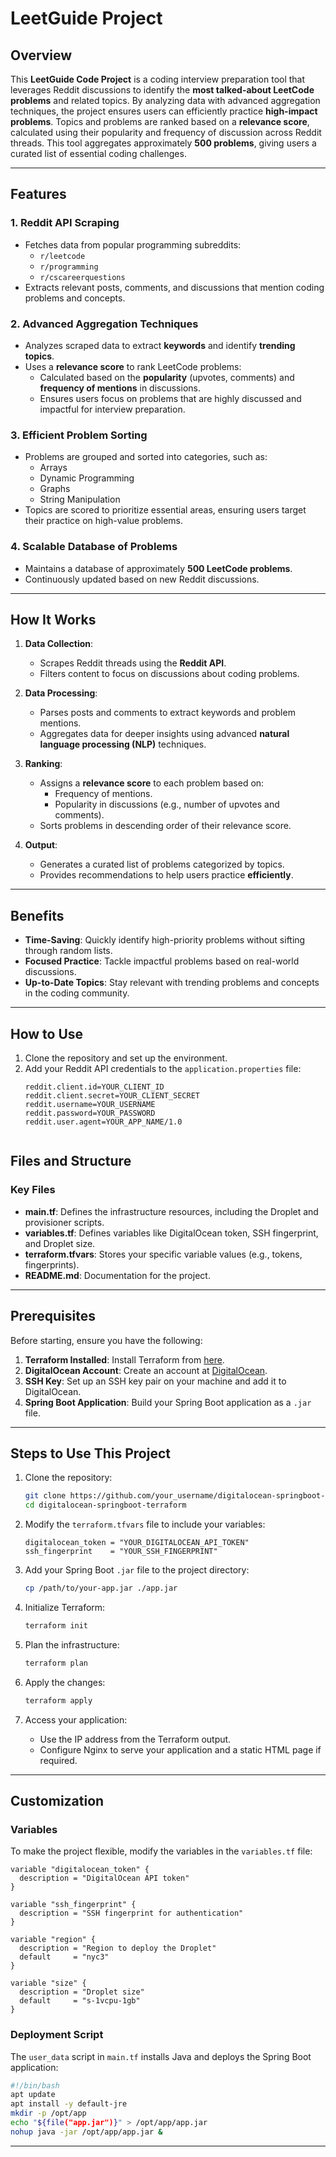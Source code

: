 # LeetGuide Project

## Overview
This **LeetGuide Code Project** is a coding interview preparation tool that leverages Reddit discussions to identify the **most talked-about LeetCode problems** and related topics. By analyzing data with advanced aggregation techniques, the project ensures users can efficiently practice **high-impact problems**. Topics and problems are ranked based on a **relevance score**, calculated using their popularity and frequency of discussion across Reddit threads. This tool aggregates approximately **500 problems**, giving users a curated list of essential coding challenges.

---

## Features

### 1. Reddit API Scraping
- Fetches data from popular programming subreddits:
  - `r/leetcode`
  - `r/programming`
  - `r/cscareerquestions`
- Extracts relevant posts, comments, and discussions that mention coding problems and concepts.

### 2. Advanced Aggregation Techniques
- Analyzes scraped data to extract **keywords** and identify **trending topics**.
- Uses a **relevance score** to rank LeetCode problems:
  - Calculated based on the **popularity** (upvotes, comments) and **frequency of mentions** in discussions.
  - Ensures users focus on problems that are highly discussed and impactful for interview preparation.

### 3. Efficient Problem Sorting
- Problems are grouped and sorted into categories, such as:
  - Arrays
  - Dynamic Programming
  - Graphs
  - String Manipulation
- Topics are scored to prioritize essential areas, ensuring users target their practice on high-value problems.

### 4. Scalable Database of Problems
- Maintains a database of approximately **500 LeetCode problems**.
- Continuously updated based on new Reddit discussions.

---

## How It Works

1. **Data Collection**:
   - Scrapes Reddit threads using the **Reddit API**.
   - Filters content to focus on discussions about coding problems.

2. **Data Processing**:
   - Parses posts and comments to extract keywords and problem mentions.
   - Aggregates data for deeper insights using advanced **natural language processing (NLP)** techniques.

3. **Ranking**:
   - Assigns a **relevance score** to each problem based on:
     - Frequency of mentions.
     - Popularity in discussions (e.g., number of upvotes and comments).
   - Sorts problems in descending order of their relevance score.

4. **Output**:
   - Generates a curated list of problems categorized by topics.
   - Provides recommendations to help users practice **efficiently**.

---

## Benefits
- **Time-Saving**: Quickly identify high-priority problems without sifting through random lists.
- **Focused Practice**: Tackle impactful problems based on real-world discussions.
- **Up-to-Date Topics**: Stay relevant with trending problems and concepts in the coding community.

---

## How to Use
1. Clone the repository and set up the environment.
2. Add your Reddit API credentials to the `application.properties` file:
   ```properties
   reddit.client.id=YOUR_CLIENT_ID
   reddit.client.secret=YOUR_CLIENT_SECRET
   reddit.username=YOUR_USERNAME
   reddit.password=YOUR_PASSWORD
   reddit.user.agent=YOUR_APP_NAME/1.0


## Files and Structure

### Key Files
- **main.tf**: Defines the infrastructure resources, including the Droplet and provisioner scripts.
- **variables.tf**: Defines variables like DigitalOcean token, SSH fingerprint, and Droplet size.
- **terraform.tfvars**: Stores your specific variable values (e.g., tokens, fingerprints).
- **README.md**: Documentation for the project.

---

## Prerequisites

Before starting, ensure you have the following:
1. **Terraform Installed**: Install Terraform from [here](https://www.terraform.io/downloads).
2. **DigitalOcean Account**: Create an account at [DigitalOcean](https://www.digitalocean.com/).
3. **SSH Key**: Set up an SSH key pair on your machine and add it to DigitalOcean.
4. **Spring Boot Application**: Build your Spring Boot application as a `.jar` file.

---

## Steps to Use This Project

1. Clone the repository:
   ```bash
   git clone https://github.com/your_username/digitalocean-springboot-terraform.git
   cd digitalocean-springboot-terraform
   ```

2. Modify the `terraform.tfvars` file to include your variables:
   ```hcl
   digitalocean_token = "YOUR_DIGITALOCEAN_API_TOKEN"
   ssh_fingerprint    = "YOUR_SSH_FINGERPRINT"
   ```

3. Add your Spring Boot `.jar` file to the project directory:
   ```bash
   cp /path/to/your-app.jar ./app.jar
   ```

4. Initialize Terraform:
   ```bash
   terraform init
   ```

5. Plan the infrastructure:
   ```bash
   terraform plan
   ```

6. Apply the changes:
   ```bash
   terraform apply
   ```

7. Access your application:
   - Use the IP address from the Terraform output.
   - Configure Nginx to serve your application and a static HTML page if required.

---

## Customization

### Variables
To make the project flexible, modify the variables in the `variables.tf` file:
```hcl
variable "digitalocean_token" {
  description = "DigitalOcean API token"
}

variable "ssh_fingerprint" {
  description = "SSH fingerprint for authentication"
}

variable "region" {
  description = "Region to deploy the Droplet"
  default     = "nyc3"
}

variable "size" {
  description = "Droplet size"
  default     = "s-1vcpu-1gb"
}
```

### Deployment Script
The `user_data` script in `main.tf` installs Java and deploys the Spring Boot application:
```bash
#!/bin/bash
apt update
apt install -y default-jre
mkdir -p /opt/app
echo "${file("app.jar")}" > /opt/app/app.jar
nohup java -jar /opt/app/app.jar &
```

---

